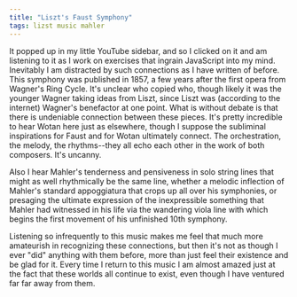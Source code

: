 ```yaml
---
title: "Liszt's Faust Symphony"
tags: lizst music mahler
---
```


It popped up in my little YouTube sidebar, and so I clicked on it and am listening to it as I work on exercises that ingrain JavaScript into my mind. Inevitably I am distracted by such connections as I have written of before. This symphony was published in 1857, a few years after the first opera from Wagner's Ring Cycle. It's unclear who copied who, though likely it was the younger Wagner taking ideas from Liszt, since Liszt was (according to the internet) Wagner's benefactor at one point. What is without debate is that there is undeniable connection between these pieces. It's pretty incredible to hear Wotan here just as elsewhere, though I suppose the subliminal inspirations for Faust and for Wotan ultimately connect. The orchestration, the melody, the rhythms--they all echo each other in the work of both composers. It's uncanny.

Also I hear Mahler's tenderness and pensiveness in solo string lines that might as well rhythmically be the same line, whether a melodic inflection of Mahler's standard appoggiatura that crops up all over his symphonies, or presaging the ultimate expression of the inexpressible something that Mahler had witnessed in his life via the wandering viola line with which begins the first movement of his unfinished 10th symphony.

Listening so infrequently to this music makes me feel that much more amateurish in recognizing these connections, but then it's not as though I ever "did" anything with them before, more than just feel their existence and be glad for it. Every time I return to this music I am almost amazed just at the fact that these worlds all continue to exist, even though I have ventured far far away from them.
